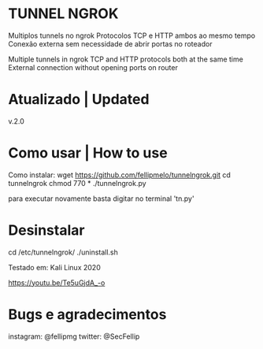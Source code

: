 # TUNNEL NGROK
Multiplos tunnels no ngrok
Protocolos TCP e HTTP ambos ao mesmo tempo
Conexão externa sem necessidade de abrir portas no roteador

Multiple tunnels in ngrok TCP and HTTP protocols both at the same time External connection without opening ports on router

# Atualizado | Updated
v.2.0
# Como usar | How to use
Como instalar:
wget https://github.com/fellipmelo/tunnelngrok.git
cd tunnelngrok 
chmod 770 *
./tunnelngrok.py

para executar novamente basta digitar no terminal 'tn.py'

# Desinstalar

cd /etc/tunnelngrok/
./uninstall.sh


Testado em:
Kali Linux 2020

https://youtu.be/Te5uGjdA_-o

# Bugs e agradecimentos
instagram: @fellipmg
twitter: @SecFellip
